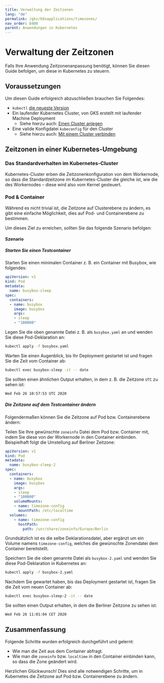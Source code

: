 ```yaml
---
title: Verwaltung der Zeitzonen
lang: "de"
permalink: /gks/k8sapplications/timezones/
nav_order: 8400
parent: Anwendungen in Kubernetes
---
```

<!-- LTeX:  language=de-DE -->
# Verwaltung der Zeitzonen

Falls Ihre Anwendung Zeitzonenanpassung benötigt, können Sie diesen Guide befolgen, um diese in Kubernetes zu steuern.

## Voraussetzungen

Um diesen Guide erfolgreich abzuschließen brauchen Sie Folgendes:

* `kubectl` [die neueste Version](https://kubernetes.io/de/docs/tasks/tools/install-kubectl/)
* Ein laufender Kubernetes Cluster, von GKS erstellt mit laufender Machine Deployment
  * Siehe hierzu auch: [Einen Cluster anlegen](/gks/clusterlifecycle/creatingacluster/)
* Eine valide Konfigdatei `kubeconfig` für den Cluster
  * Siehe hierzu auch: [Mit einem Cluster verbinden](/gks/accessmanagement/connectingtoacluster/)

## Zeitzonen in einer Kubernetes-Umgebung

### Das Standardverhalten im Kubernetes-Cluster

Kubernetes-Cluster erben die Zeitzonenkonfiguration von dem Workernode, so dass die Standardzeitzone im Kubernetes-Cluster die gleiche ist, wie die des Workernodes – diese wird also vom Kernel gesteuert.

### Pod & Container

Während es nicht trivial ist, die Zeitzone auf Clusterebene zu ändern, es gibt eine einfache Möglichkeit, dies auf Pod- und Containerebene zu bestimmen.

Um dieses Ziel zu erreichen, sollten Sie das folgende Szenario befolgen:

#### Szenario

##### Starten Sie einen Testcontainer

Starten Sie einen minimalen Container z. B. ein Container mit Busybox, wie folgendes:

```yaml
apiVersion: v1
kind: Pod
metadata:
  name: busybox-sleep
spec:
  containers:
  - name: busybox
    image: busybox
    args:
    - sleep
    - "100000"
```

Legen Sie die oben genannte Datei z. B. als `busybox.yaml` an und wenden Sie diese Pod-Deklaration an:

```bash
kubectl apply -f busybox.yaml
```

Warten Sie einen Augenblick, bis Ihr Deployment gestartet ist und fragen Sie die Zeit vom Container ab:

```bash
kubectl exec busybox-sleep -it -- date
```

Sie sollten einen ähnlichen Output erhalten, in dem z. B. die Zeitzone `UTC` zu sehen ist:

```bash
Wed Feb 26 10:57:53 UTC 2020
```

##### Die Zeitzone auf dem Testcontainer ändern

Folgendermaßen können Sie die Zeitzone auf Pod bzw. Containerebene ändern:

Teilen Sie Ihre gewünschte `zoneinfo` Datei dem Pod bzw. Container mit, indem Sie diese von der Workernode in den Container einbinden. Beispielhaft folgt die Umstellung auf Berliner Zeitzone:

```yaml
apiVersion: v1
kind: Pod
metadata:
  name: busybox-sleep-2
spec:
  containers:
  - name: busybox
    image: busybox
    args:
    - sleep
    - "100000"
    volumeMounts:
    - name: timezone-config
      mountPath: /etc/localtime
  volumes:
    - name: timezone-config
      hostPath:
        path: /usr/share/zoneinfo/Europe/Berlin
```

Grundsätzlich ist es die selbe Deklarationsdatei, aber ergänzt um ein Volume namens `timezone-config`, welches die gewünschte Zonendatei dem Container bereitstellt.

Speichern Sie die oben genannte Datei als `busybox-2.yaml` und wenden Sie diese Pod-Deklaration in Kubernetes an:

```bash
kubectl apply -f busybox-2.yaml
```

Nachdem Sie gewartet haben, bis das Deployment gestartet ist, fragen Sie die Zeit vom neuen Container ab:

```bash
kubectl exec busybox-sleep-2 -it -- date
```

Sie sollten einen Output erhalten, in dem die Berliner Zeitzone zu sehen ist:

```bash
Wed Feb 26 11:01:04 CET 2020
```

## Zusammenfassung

Folgende Schritte wurden erfolgreich durchgeführt und gelernt:

* Wie man die Zeit aus dem Container abfragt.
* Wie man die `zoneinfo` bzw. `localtime` in den Container einbinden kann, so dass die Zone geändert wird.

Herzlichen Glückwunsch! Dies sind alle notwendigen Schritte, um in Kubernetes
die Zeitzone auf Pod bzw. Containerebene zu ändern.
